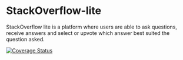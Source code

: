 # StackOverflow-lite

StackOverflow lite is a platform where users are able to ask questions, receive answers and select or upvote which answer best suited the question asked.

[![Coverage Status](https://coveralls.io/repos/github/Musacoli/StackOverflow-lite/badge.svg?branch=master)](https://coveralls.io/github/Musacoli/StackOverflow-lite?branch=test_app)
